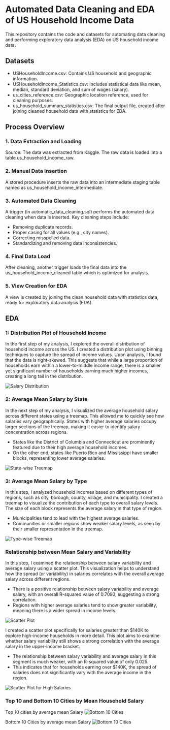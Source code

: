# Automated Data Cleaning and EDA of US Household Income Data
This repository contains the code and datasets for automating data cleaning and performing exploratory data analysis (EDA) on US household income data.

## Datasets
- USHouseholdIncome.csv: Contains US household and geographic information.
- USHouseholdIncome_Statistics.csv: Includes statistical data like mean, median, standard deviation, and sum of wages (salary).
- us_cities_reference.csv: Geographic location reference, used for cleaning purposes.
- us_household_summary_statistics.csv: The final output file, created after joining cleaned household data with statistics for EDA.
## Process Overview
### 1. Data Extraction and Loading
Source: The data was extracted from Kaggle.
The raw data is loaded into a table us_household_income_raw.
### 2. Manual Data Insertion
A stored procedure inserts the raw data into an intermediate staging table named as us_household_income_intermediate.
### 3. Automated Data Cleaning
A trigger (in automatic_data_cleaning.sql) performs the automated data cleaning when data is inserted. Key cleaning steps include:
- Removing duplicate records.
- Proper casing for all values (e.g., city names).
- Correcting misspelled data.
- Standardizing and removing data inconsistencies.
### 4. Final Data Load
After cleaning, another trigger loads the final data into the us_household_income_cleaned table which is optimized for analysis.
### 5. View Creation for EDA
A view is created by joining the clean household data with statistics data, ready for exploratory data analysis (EDA).

## EDA
### 1: Distribution Plot of Household Income
In the first step of my analysis, I explored the overall distribution of household income across the US. I created a distribution plot using binning techniques to capture the spread of income values. Upon analysis, I found that the data is right-skewed. This suggests that while a large proportion of households earn within a lower-to-middle income range, there is a smaller yet significant number of households earning much higher incomes, creating a long tail in the distribution.

![Salary Distribution](./plots/salary_distribution.png)

### 2: Average Mean Salary by State
In the next step of my analysis, I visualized the average household salary across different states using a treemap. This allowed me to quickly see how salaries vary geographically. States with higher average salaries occupy larger sections of the treemap, making it easier to identify salary concentration across regions.

- States like the District of Columbia and Connecticut  are prominently featured due to their high average household incomes.
- On the other end, states like Puerto Rico and Mississippi have smaller blocks, representing lower average salaries.

![State-wise Treemap](./plots/state_wise_treemap.png)

### 3: Average Mean Salary by Type 
In this step, I analyzed household incomes based on different types of regions, such as city, borough, county, village, and municipality. I created a treemap to visualize the contribution of each type to overall salary levels. The size of each block represents the average salary in that type of region.
- Municipalities tend to lead with the highest average salaries.
- Communities or smaller regions show weaker salary levels, as seen by their smaller representation in the treemap.

![Type-wise Treemap](./plots/type_treemap.png)

### Relationship between Mean Salary and Variability
In this step, I examined the relationship between salary variability and average salary using a scatter plot. This visualization helps to understand how the spread (or variability) in salaries correlates with the overall average salary across different regions.

- There is a positive relationship between salary variability and average salary, with an overall R-squared value of 0.7093, suggesting a strong correlation.
- Regions with higher average salaries tend to show greater variability, meaning there is a wider spread in income levels.

![Scatter Plot](./plots/scatter_plot.png)

I created a scatter plot specifically for salaries greater than $140K to explore high-income households in more detail. This plot aims to examine whether salary variability still shows a strong correlation with the average salary in the upper-income bracket.

- The relationship between salary variability and average salary in this segment is much weaker, with an R-squared value of only 0.025.
- This indicates that for households earning over $140K, the spread of salaries does not significantly vary with the average income in the region.

![Scatter Plot for High Salaries](./plots/scatter_plot_high_sal.png)
  


### Top 10 and Bottom 10 Cities by Mean Household Salary
Top 10 cities by average mean Salary
![Bottom 10 Cities](./plots/Bottom_10_citiies.png)

Bottom 10 Cities by average mean Salary
![Bottom 10 Cities](./plots/Bottom_10_citiies.png)










